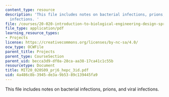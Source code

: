 ```yaml
---
content_type: resource
description: 'This file includes notes on bacterial infections, prions, and viral
  infections. '
file: /courses/20-020-introduction-to-biological-engineering-design-spring-2009/4a486c8b3945de3a9b5389c139445fa9_MIT20_020S09_prj6_hepc_3id.pdf
file_type: application/pdf
learning_resource_types:
- Projects
license: https://creativecommons.org/licenses/by-nc-sa/4.0/
ocw_type: OCWFile
parent_title: Projects
parent_type: CourseSection
parent_uid: becca3d9-df0a-28ca-aa38-17ca41c1c55b
resourcetype: Document
title: MIT20_020S09_prj6_hepc_3id.pdf
uid: 4a486c8b-3945-de3a-9b53-89c139445fa9
---
```

This file includes notes on bacterial infections, prions, and viral infections. 